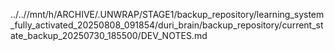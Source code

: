 ../..//mnt/h/ARCHIVE/.UNWRAP/STAGE1/backup_repository/learning_system_fully_activated_20250808_091854/duri_brain/backup_repository/current_state_backup_20250730_185500/DEV_NOTES.md